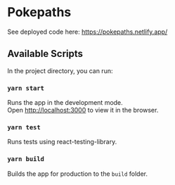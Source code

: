 # Pokepaths
See deployed code here: https://pokepaths.netlify.app/ 

## Available Scripts
In the project directory, you can run:

### `yarn start`
Runs the app in the development mode.<br />
Open [http://localhost:3000](http://localhost:3000) to view it in the browser.

### `yarn test`
Runs tests using react-testing-library.

### `yarn build`
Builds the app for production to the `build` folder.<br />

